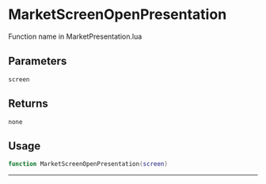 # MarketScreenOpenPresentation
Function name in MarketPresentation.lua
## Parameters
`screen`
## Returns
`none`
## Usage
```lua
function MarketScreenOpenPresentation(screen)
```
---
